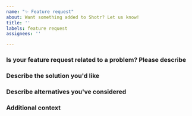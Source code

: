 ```yaml
---
name: "✨ Feature request"
about: Want something added to Shotr? Let us know!
title: ''
labels: feature request
assignees: ''

---
```


### Is your feature request related to a problem? Please describe

### Describe the solution you'd like

### Describe alternatives you've considered

### Additional context
